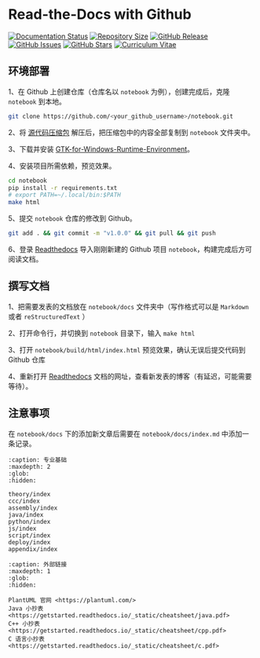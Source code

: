 # Read-the-Docs with Github

[![Documentation Status](https://readthedocs.org/projects/getstarted/badge)](https://readthedocs.org/projects/getstarted/builds)
[![Repository Size](https://img.shields.io/github/repo-size/zhyantao/getstarted)](https://github.com/zhyantao/getstarted/archive/refs/heads/master.zip)
[![GitHub Release](https://img.shields.io/github/v/release/zhyantao/getstarted)](https://github.com/zhyantao/getstarted/releases)
[![GitHub Issues](https://img.shields.io/github/issues/zhyantao/getstarted)](https://github.com/zhyantao/getstarted/issues)
[![GitHub Stars](https://img.shields.io/github/stars/zhyantao/getstarted)](https://github.com/zhyantao/getstarted)
[![Curriculum Vitae](https://img.shields.io/badge/CV-ongoing-blue)](https://getstarted.readthedocs.io/_static/resume/cv.pdf)

## 环境部署

1、在 Github 上创建仓库（仓库名以 `notebook` 为例），创建完成后，克隆 `notebook` 到本地。

```bash
git clone https://github.com/<your_github_username>/notebook.git
```

2、将 [源代码压缩包](https://github.com/zhyantao/getstarted/archive/refs/heads/master.zip) 解压后，把压缩包中的内容全部复制到 `notebook` 文件夹中。

3、下载并安装 [GTK-for-Windows-Runtime-Environment](https://github.com/tschoonj/GTK-for-Windows-Runtime-Environment-Installer)。

4、安装项目所需依赖，预览效果。

```bash
cd notebook
pip install -r requirements.txt
# export PATH=~/.local/bin:$PATH
make html
```

5、提交 `notebook` 仓库的修改到 Github。

```bash
git add . && git commit -m "v1.0.0" && git pull && git push
```

6、登录 [Readthedocs](https://readthedocs.org/) 导入刚刚新建的 Github 项目 `notebook`，构建完成后方可阅读文档。

## 撰写文档

1、把需要发表的文档放在 `notebook/docs` 文件夹中（写作格式可以是 `Markdown` 或者 `reStructuredText` ）

2、打开命令行，并切换到 `notebook` 目录下，输入 `make html`

3、打开 `notebook/build/html/index.html` 预览效果，确认无误后提交代码到 Github 仓库

4、重新打开 [Readthedocs](https://readthedocs.org/) 文档的网址，查看新发表的博客（有延迟，可能需要等待）。

## 注意事项

在 `notebook/docs` 下的添加新文章后需要在 `notebook/docs/index.md` 中添加一条记录。

```{toctree}
:caption: 专业基础
:maxdepth: 2
:glob:
:hidden:

theory/index
ccc/index
assembly/index
java/index
python/index
js/index
script/index
deploy/index
appendix/index
```

```{toctree}
:caption: 外部链接
:maxdepth: 1
:glob:
:hidden:

PlantUML 官网 <https://plantuml.com/>
Java 小抄表 <https://getstarted.readthedocs.io/_static/cheatsheet/java.pdf>
C++ 小抄表 <https://getstarted.readthedocs.io/_static/cheatsheet/cpp.pdf>
C 语言小抄表 <https://getstarted.readthedocs.io/_static/cheatsheet/c.pdf>
```
